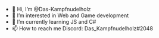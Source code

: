 - 👋 Hi, I’m @Das-Kampfnudelholz
- 👀 I’m interested in Web and Game development
- 🌱 I’m currently learning JS and C#
- 📫 How to reach me Discord: Das_Kampfnudelholz#2048


